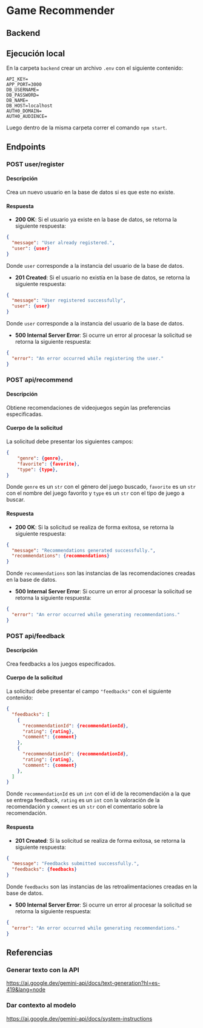 # Game Recommender

## Backend

## Ejecución local
En la carpeta `backend` crear un archivo `.env` con el siguiente contenido:
```
API_KEY=
APP_PORT=3000
DB_USERNAME=
DB_PASSWORD=
DB_NAME=
DB_HOST=localhost
AUTH0_DOMAIN=
AUTH0_AUDIENCE=
```

Luego dentro de la misma carpeta correr el comando `npm start`.

## Endpoints

### POST user/register

#### Descripción
Crea un nuevo usuario en la base de datos si es que este no existe.

#### Respuesta
- **200 OK**: Si el usuario ya existe en la base de datos, se retorna la siguiente respuesta:
```json
{
  "message": "User already registered.",
  "user": {user}
}
```
Donde `user` corresponde a la instancia del usuario de la base de datos.

- **201 Created**: Si el usuario no existía en la base de datos, se retorna la siguiente respuesta:
```json
{
  "message": "User registered successfully",
  "user": {user}
}
```
Donde `user` corresponde a la instancia del usuario de la base de datos.

- **500 Internal Server Error**: Si ocurre un error al procesar la solicitud se retorna la siguiente respuesta:
```json
{
  "error": "An error occurred while registering the user."
}
```

### POST api/recommend

#### Descripción
Obtiene recomendaciones de videojuegos según las preferencias especificadas.

#### Cuerpo de la solicitud
La solicitud debe presentar los siguientes campos:
```json
{
    "genre": {genre},
    "favorite": {favorite},
    "type": {type},
}
```
Donde `genre` es un `str` con el género del juego buscado, `favorite` es un `str` con el nombre del juego favorito y `type` es un `str` con el tipo de juego a buscar.

#### Respuesta
- **200 OK**: Si la solicitud se realiza de forma exitosa, se retorna la siguiente respuesta:
```json
{
  "message": "Recommendations generated successfully.",
  "recommendations": {recommendations}
}
```
Donde `recommendations` son las instancias de las recomendaciones creadas en la base de datos.

- **500 Internal Server Error**: Si ocurre un error al procesar la solicitud se retorna la siguiente respuesta:
```json
{
  "error": "An error occurred while generating recommendations."
}
```

### POST api/feedback

#### Descripción
Crea feedbacks a los juegos especificados.

#### Cuerpo de la solicitud
La solicitud debe presentar el campo `"feedbacks"` con el siguiente contenido:
```json
{
  "feedbacks": [
    {
      "recommendationId": {recommendationId},
      "rating": {rating},
      "comment": {comment}
    },
    {
      "recommendationId": {recommendationId},
      "rating": {rating},
      "comment": {comment}
    },
  ]
}
```

Donde `recommendationId` es un `int` con el id de la recomendación a la que se entrega feedback, `rating` es un `int` con la valoración de la recomendación y `comment` es un `str` con el comentario sobre la recomendación.

#### Respuesta
- **201 Created**: Si la solicitud se realiza de forma exitosa, se retorna la siguiente respuesta:
```json
{
  "message": "Feedbacks submitted successfully.",
  "feedbacks": {feedbacks}
}
```
Donde `feedbacks` son las instancias de las retroalimentaciones creadas en la base de datos.

- **500 Internal Server Error**: Si ocurre un error al procesar la solicitud se retorna la siguiente respuesta:
```json
{
  "error": "An error occurred while generating recommendations."
}
```


## Referencias

### Generar texto con la API
https://ai.google.dev/gemini-api/docs/text-generation?hl=es-419&lang=node

### Dar contexto al modelo
https://ai.google.dev/gemini-api/docs/system-instructions
